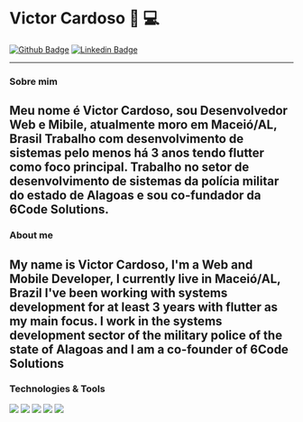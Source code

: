 # Victor Cardoso :calling: :computer:

[![Github Badge](https://img.shields.io/badge/-Github-000?style=flat-square&logo=Github&logoColor=white&link=https://github.com/VictorCardoso22)](https://github.com/VictorCardoso22) 
[![Linkedin Badge](https://img.shields.io/badge/-LinkedIn-blue?style=flat-square&logo=Linkedin&logoColor=white&link=https://www.linkedin.com/in/victorcardoso22/)](https://www.linkedin.com/in/victorcardoso22/) 

---


### Sobre mim
Meu nome é Victor Cardoso, sou Desenvolvedor Web e Mibile, atualmente moro em Maceió/AL, Brasil
Trabalho com desenvolvimento de sistemas pelo menos há 3 anos tendo flutter como foco principal.
Trabalho no setor de desenvolvimento de sistemas da polícia militar do estado de Alagoas e sou co-fundador da 6Code Solutions.
--
### About me
My name is Victor Cardoso, I'm a Web and Mobile Developer, I currently live in Maceió/AL, Brazil
I've been working with systems development for at least 3 years with flutter as my main focus.
I work in the systems development sector of the military police of the state of Alagoas and I am a co-founder of 6Code Solutions
---
### Technologies & Tools

![](https://img.shields.io/badge/Code-Flutter-informational?style=flat&logo=flutter&logoColor=white&color=8A8A6A)
![](https://img.shields.io/badge/Code-Html-informational?style=flat&logo=html5&logoColor=white&color=8A8A6A)
![](https://img.shields.io/badge/Code-Css-informational?style=flat&logo=css3&logoColor=white&color=8A8A6A)
![](https://img.shields.io/badge/Code-JavaScript-informational?style=flat&logo=javascript&logoColor=white&color=8A8A6A)
![](https://img.shields.io/badge/Code-ReactJs-informational?style=flat&logo=react&logoColor=white&color=8A8A6A)
